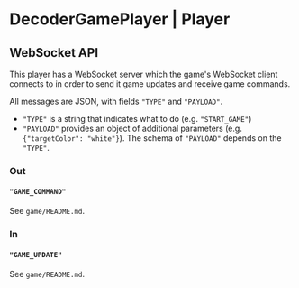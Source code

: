 # DecoderGamePlayer | Player

## WebSocket API

This player has a WebSocket server which the game's WebSocket client connects to in order to send it game updates and receive game commands.

All messages are JSON, with fields `"TYPE"` and `"PAYLOAD"`.

- `"TYPE"` is a string that indicates what to do (e.g. `"START_GAME"`)
- `"PAYLOAD"` provides an object of additional parameters (e.g. `{"targetColor": "white"}`). The schema of `"PAYLOAD"` depends on the `"TYPE"`.

### Out

#### `"GAME_COMMAND"`

See `game/README.md`.

### In

#### `"GAME_UPDATE"`

See `game/README.md`.
